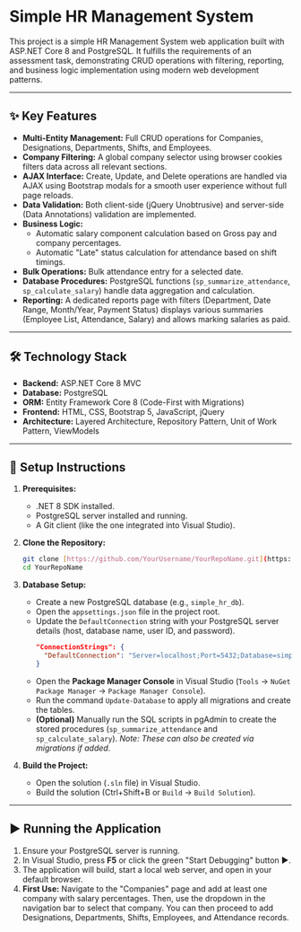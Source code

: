 # Simple HR Management System

This project is a simple HR Management System web application built with ASP.NET Core 8 and PostgreSQL. It fulfills the requirements of an assessment task, demonstrating CRUD operations with filtering, reporting, and business logic implementation using modern web development patterns.

---

## ✨ Key Features

* **Multi-Entity Management:** Full CRUD operations for Companies, Designations, Departments, Shifts, and Employees.
* **Company Filtering:** A global company selector using browser cookies filters data across all relevant sections.
* **AJAX Interface:** Create, Update, and Delete operations are handled via AJAX using Bootstrap modals for a smooth user experience without full page reloads.
* **Data Validation:** Both client-side (jQuery Unobtrusive) and server-side (Data Annotations) validation are implemented.
* **Business Logic:**
    * Automatic salary component calculation based on Gross pay and company percentages.
    * Automatic "Late" status calculation for attendance based on shift timings.
* **Bulk Operations:** Bulk attendance entry for a selected date.
* **Database Procedures:** PostgreSQL functions (`sp_summarize_attendance`, `sp_calculate_salary`) handle data aggregation and calculation.
* **Reporting:** A dedicated reports page with filters (Department, Date Range, Month/Year, Payment Status) displays various summaries (Employee List, Attendance, Salary) and allows marking salaries as paid.

---

## 🛠️ Technology Stack

* **Backend:** ASP.NET Core 8 MVC
* **Database:** PostgreSQL
* **ORM:** Entity Framework Core 8 (Code-First with Migrations)
* **Frontend:** HTML, CSS, Bootstrap 5, JavaScript, jQuery
* **Architecture:** Layered Architecture, Repository Pattern, Unit of Work Pattern, ViewModels

---

## 🚀 Setup Instructions

1.  **Prerequisites:**
    * .NET 8 SDK installed.
    * PostgreSQL server installed and running.
    * A Git client (like the one integrated into Visual Studio).

2.  **Clone the Repository:**
    ```bash
    git clone [https://github.com/YourUsername/YourRepoName.git](https://github.com/YourUsername/YourRepoName.git)
    cd YourRepoName
    ```

3.  **Database Setup:**
    * Create a new PostgreSQL database (e.g., `simple_hr_db`).
    * Open the `appsettings.json` file in the project root.
    * Update the `DefaultConnection` string with your PostgreSQL server details (host, database name, user ID, and password).
        ```json
        "ConnectionStrings": {
          "DefaultConnection": "Server=localhost;Port=5432;Database=simple_hr_db;User Id=postgres;Password=YourPassword"
        }
        ```
    * Open the **Package Manager Console** in Visual Studio (`Tools` -> `NuGet Package Manager` -> `Package Manager Console`).
    * Run the command `Update-Database` to apply all migrations and create the tables.
    * **(Optional)** Manually run the SQL scripts in pgAdmin to create the stored procedures (`sp_summarize_attendance` and `sp_calculate_salary`). *Note: These can also be created via migrations if added.*

4.  **Build the Project:**
    * Open the solution (`.sln` file) in Visual Studio.
    * Build the solution (Ctrl+Shift+B or `Build` -> `Build Solution`).

---

## ▶️ Running the Application

1.  Ensure your PostgreSQL server is running.
2.  In Visual Studio, press **F5** or click the green "Start Debugging" button ▶️.
3.  The application will build, start a local web server, and open in your default browser.
4.  **First Use:** Navigate to the "Companies" page and add at least one company with salary percentages. Then, use the dropdown in the navigation bar to select that company. You can then proceed to add Designations, Departments, Shifts, Employees, and Attendance records.
